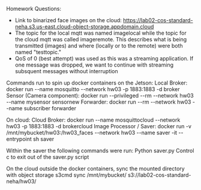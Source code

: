 Homework Questions:

- Link to binarized face images on the cloud: https://lab02-cos-standard-neha.s3.us-east.cloud-object-storage.appdomain.cloud
- The topic for the local mqtt was named imagelocal while the topic for the cloud mqtt was called imageremote. This describes what is being transmitted (images) and where (locally or to the remote)  were both named "testtopic."
- QoS of 0 (best attempt) was used as this was a streaming application. If one message was dropped, we want to continue with streaming subsquent messages without interruption

Commands run to spin up docker containers on the Jetson:
Local Broker: docker run --name mosquitto --network hw03 -p 1883:1883 -d broker
Sensor (Camera component): docker run --privileged --rm --network hw03 --name mysensor sensornew
Forwarder: docker run --rm --network hw03 --name subscriber forwarder

On cloud:
Cloud Broker: docker run --name mosquittocloud --network hw03 -p 1883:1883 -d brokercloud
Image Processor / Saver: docker run -v /mnt/mybucket/hw03:/hw03_faces  --network hw03 --name saver -it  --entrypoint sh saver

Within the saver the following commands were run:
Python saver.py
Control c to exit out of the saver.py script

On the cloud outside the docker containers, sync the mounted directory with object storage
s3cmd sync /mnt/mybucket/ s3://lab02-cos-standard-neha/hw03/

